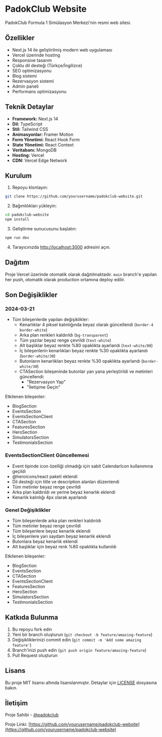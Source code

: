 # PadokClub Website

PadokClub Formula 1 Simülasyon Merkezi'nin resmi web sitesi.

## Özellikler

- Next.js 14 ile geliştirilmiş modern web uygulaması
- Vercel üzerinde hosting
- Responsive tasarım
- Çoklu dil desteği (Türkçe/İngilizce)
- SEO optimizasyonu
- Blog sistemi
- Rezervasyon sistemi
- Admin paneli
- Performans optimizasyonu

## Teknik Detaylar

- **Framework:** Next.js 14
- **Dil:** TypeScript
- **Stil:** Tailwind CSS
- **Animasyonlar:** Framer Motion
- **Form Yönetimi:** React Hook Form
- **State Yönetimi:** React Context
- **Veritabanı:** MongoDB
- **Hosting:** Vercel
- **CDN:** Vercel Edge Network

## Kurulum

1. Repoyu klonlayın:
```bash
git clone https://github.com/yourusername/padokclub-website.git
```

2. Bağımlılıkları yükleyin:
```bash
cd padokclub-website
npm install
```

3. Geliştirme sunucusunu başlatın:
```bash
npm run dev
```

4. Tarayıcınızda [http://localhost:3000](http://localhost:3000) adresini açın.

## Dağıtım

Proje Vercel üzerinde otomatik olarak dağıtılmaktadır. `main` branch'e yapılan her push, otomatik olarak production ortamına deploy edilir.

## Son Değişiklikler

### 2024-03-21
- Tüm bileşenlerde yapılan değişiklikler:
  - Kenarlıklar 4 piksel kalınlığında beyaz olarak güncellendi (`border-4 border-white`)
  - Arka plan renkleri kaldırıldı (`bg-transparent`)
  - Tüm yazılar beyaz renge çevrildi (`text-white`)
  - Alt başlıklar beyaz renkte %80 opaklıkta ayarlandı (`text-white/80`)
  - İç bileşenlerin kenarlıkları beyaz renkte %30 opaklıkta ayarlandı (`border-white/30`)
  - Butonların kenarlıkları beyaz renkte %30 opaklıkta ayarlandı (`border-white/30`)
  - CTASection bileşeninde butonlar yan yana yerleştirildi ve metinleri güncellendi:
    - "Rezervasyon Yap"
    - "İletişime Geçin"

Etkilenen bileşenler:
- BlogSection
- EventsSection
- EventsSectionClient
- CTASection
- FeaturesSection
- HeroSection
- SimulatorsSection
- TestimonialsSection

### EventsSectionClient Güncellemesi
- Event tipinde icon özelliği olmadığı için sabit CalendarIcon kullanımına geçildi
- @heroicons/react paketi eklendi
- Dil desteği için title ve description alanları düzenlendi
- Tüm metinler beyaz renge çevrildi
- Arka plan kaldırıldı ve yerine beyaz kenarlık eklendi
- Kenarlık kalınlığı 4px olarak ayarlandı

### Genel Değişiklikler
- Tüm bileşenlerde arka plan renkleri kaldırıldı
- Tüm metinler beyaz renge çevrildi
- Tüm bileşenlere beyaz kenarlık eklendi
- İç bileşenlere yarı saydam beyaz kenarlık eklendi
- Butonlara beyaz kenarlık eklendi
- Alt başlıklar için beyaz renk %80 opaklıkta kullanıldı

Etkilenen bileşenler:
- BlogSection
- EventsSection
- CTASection
- EventsSectionClient
- FeaturesSection
- HeroSection
- SimulatorsSection
- TestimonialsSection

## Katkıda Bulunma

1. Bu repoyu fork edin
2. Yeni bir branch oluşturun (`git checkout -b feature/amazing-feature`)
3. Değişikliklerinizi commit edin (`git commit -m 'Add some amazing feature'`)
4. Branch'inizi push edin (`git push origin feature/amazing-feature`)
5. Pull Request oluşturun

## Lisans

Bu proje MIT lisansı altında lisanslanmıştır. Detaylar için [LICENSE](LICENSE) dosyasına bakın.

## İletişim

Proje Sahibi - [@padokclub](https://twitter.com/padokclub)

Proje Linki: [https://github.com/yourusername/padokclub-website](https://github.com/yourusername/padokclub-website)
